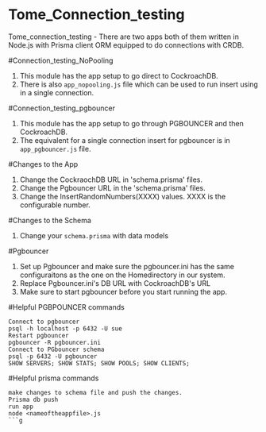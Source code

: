 # Tome_Connection_testing
Tome_connection_testing - There are two apps both of them written in Node.js with Prisma client ORM equipped to do connections with CRDB. 


#Connection_testing_NoPooling
1. This module has the app setup to go direct to CockroachDB. 
2. There is also `app_nopooling.js` file which can be used to run insert using in a single connection.

#Connection_testing_pgbouncer
1. This module has the app setup to go through PGBOUNCER and then CockroachDB.
2. The equivalent for a single connection insert for pgbouncer is in `app_pgbouncer.js` file. 

#Changes to the App
1. Change the CockraochDB URL in 'schema.prisma' files.
2. Change the Pgbouncer URL in the 'schema.prisma' files.
3. Change the InsertRandomNumbers(XXXX) values. XXXX is the configurable number.

#Changes to the Schema
1. Change your `schema.prisma` with data models

#Pgbouncer
1. Set up Pgbouncer and make sure the pgbouncer.ini has the same configuraitons as the one on the Homedirectory in our system. 
2. Replace Pgbouncer.ini's DB URL with CockroachDB's URL
3. Make sure to start pgbouncer before you start running the app.

#Helpful PGBPOUNCER commands
```
Connect to pgbouncer
psql -h localhost -p 6432 -U sue
Restart pgbouncer
pgbouncer -R pgbouncer.ini
Connect to PGbouncer schema
psql -p 6432 -U pgbouncer
SHOW SERVERS; SHOW STATS; SHOW POOLS; SHOW CLIENTS;
```
#Helpful prisma commands
```
make changes to schema file and push the changes.
Prisma db push
run app
node <nameoftheappfile>.js
```g
